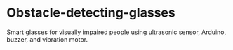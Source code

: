 # Obstacle-detecting-glasses
Smart glasses for visually impaired people using ultrasonic sensor, Arduino, buzzer, and vibration motor.
